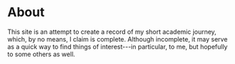 # About
This site is an attempt to create a record of my short academic journey, which, by no means, I claim is complete. Although incomplete, it may serve as a quick way to find things of interest---in particular, to me, but hopefully to some others as well. 

